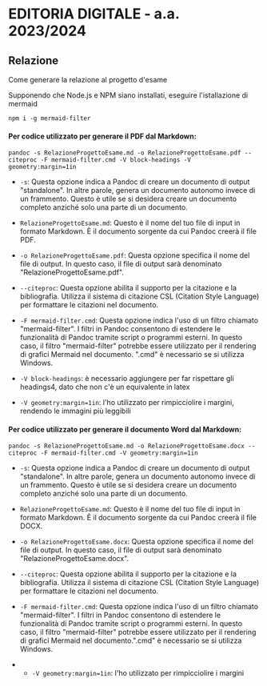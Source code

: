# EDITORIA DIGITALE - a.a. 2023/2024

## Relazione
Come generare la relazione al progetto d'esame

Supponendo che Node.js e NPM siano installati, eseguire l'istallazione di mermaid

``
npm i -g mermaid-filter
``

#### Per codice utilizzato per generare il PDF dal Markdown:

``
pandoc -s RelazioneProgettoEsame.md -o RelazioneProgettoEsame.pdf --citeproc -F mermaid-filter.cmd -V block-headings -V geometry:margin=1in
``
- `-s`: Questa opzione indica a Pandoc di creare un documento di output "standalone". In altre parole, genera un documento autonomo invece di un frammento. Questo è utile se si desidera creare un documento completo anziché solo una parte di un documento.

- `RelazioneProgettoEsame.md`: Questo è il nome del tuo file di input in formato Markdown. È il documento sorgente da cui Pandoc creerà il file PDF.

- `-o RelazioneProgettoEsame.pdf`: Questa opzione specifica il nome del file di output. In questo caso, il file di output sarà denominato "RelazioneProgettoEsame.pdf".

- `--citeproc`: Questa opzione abilita il supporto per la citazione e la bibliografia. Utilizza il sistema di citazione CSL (Citation Style Language) per formattare le citazioni nel documento.

- `-F mermaid-filter.cmd`: Questa opzione indica l'uso di un filtro chiamato "mermaid-filter". I filtri in Pandoc consentono di estendere le funzionalità di Pandoc tramite script o programmi esterni. In questo caso, il filtro "mermaid-filter" potrebbe essere utilizzato per il rendering di grafici Mermaid nel documento. ".cmd" è necessario se si utilizza Windows.
- `-V block-headings`: è necessario aggiungere per far rispettare gli headings4, dato che non c'è un equivalente in latex
- `-V geometry:margin=1in`: l'ho utilizzato per rimpicciolire i margini, rendendo le immagini più leggibili

#### Per codice utilizzato per generare il documento Word dal Markdown:

``
pandoc -s RelazioneProgettoEsame.md -o RelazioneProgettoEsame.docx --citeproc -F mermaid-filter.cmd -V geometry:margin=1in
``

- `-s`: Questa opzione indica a Pandoc di creare un documento di output "standalone". In altre parole, genera un documento autonomo invece di un frammento. Questo è utile se si desidera creare un documento completo anziché solo una parte di un documento.

- `RelazioneProgettoEsame.md`: Questo è il nome del tuo file di input in formato Markdown. È il documento sorgente da cui Pandoc creerà il file DOCX.

- `-o RelazioneProgettoEsame.docx`: Questa opzione specifica il nome del file di output. In questo caso, il file di output sarà denominato "RelazioneProgettoEsame.docx".

- `--citeproc`: Questa opzione abilita il supporto per la citazione e la bibliografia. Utilizza il sistema di citazione CSL (Citation Style Language) per formattare le citazioni nel documento.

- `-F mermaid-filter.cmd`: Questa opzione indica l'uso di un filtro chiamato "mermaid-filter". I filtri in Pandoc consentono di estendere le funzionalità di Pandoc tramite script o programmi esterni. In questo caso, il filtro "mermaid-filter" potrebbe essere utilizzato per il rendering di grafici Mermaid nel documento.".cmd" è necessario se si utilizza Windows.
- - `-V geometry:margin=1in`: l'ho utilizzato per rimpicciolire i margini
